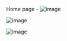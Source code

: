 Home page - ![image](https://github.com/user-attachments/assets/8454982e-9c07-4c6f-b082-13cb9f10b90b)


![image](https://github.com/user-attachments/assets/627fd381-3344-4816-850b-5f6f3504b855)




![image](https://github.com/user-attachments/assets/d1cfbc10-bde8-42b5-8fcc-280a3f82a9c1)

